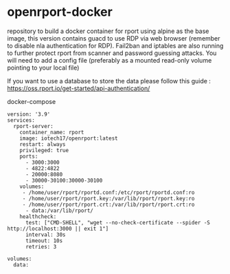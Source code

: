 # openrport-docker
repository to build a docker container for rport using alpine as the base image, this version contains guacd to use RDP via web browser (remember to disable nla authentication for RDP).
Fail2ban and iptables are also running to further protect rport from scanner and password guessing attacks.
You will need to add a config file (preferably as a mounted read-only volume pointing to your local file)

If you want to use a database to store the data please follow this guide : https://oss.rport.io/get-started/api-authentication/

docker-compose
```
version: '3.9'
services:
  rport-server:
    container_name: rport
    image: iotech17/openrport:latest
    restart: always
    privileged: true
    ports:
      - 3000:3000
      - 4822:4822
      - 20000:8080
      - 30000-30100:30000-30100
    volumes:
     - /home/user/rport/rportd.conf:/etc/rport/rportd.conf:ro
     - /home/user/rport/rport.key:/var/lib/rport/rport.key:ro
     - /home/user/rport/rport.crt:/var/lib/rport/rport.crt:ro
      - data:/var/lib/rport/
    healthcheck:
      test: ["CMD-SHELL", "wget --no-check-certificate --spider -S http://localhost:3000 || exit 1"]
      interval: 30s
      timeout: 10s
      retries: 3

volumes:
  data:
